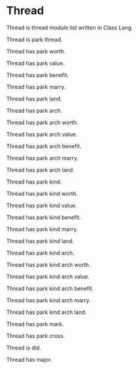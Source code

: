 # Thread

Thread is thread module list written in Class Lang.

Thread is park thread.

Thread has park worth.

Thread has park value.

Thread has park benefit.

Thread has park marry.

Thread has park land.

Thread has park arch.

Thread has park arch worth.

Thread has park arch value.

Thread has park arch benefit.

Thread has park arch marry.

Thread has park arch land.

Thread has park kind.

Thread has park kind worth.

Thread has park kind value.

Thread has park kind benefit.

Thread has park kind marry.

Thread has park kind land.

Thread has park kind arch.

Thread has park kind arch worth.

Thread has park kind arch value.

Thread has park kind arch benefit.

Thread has park kind arch marry.

Thread has park kind arch land.

Thread has park mark.

Thread has park cross.

Thread is did.

Thread has major.